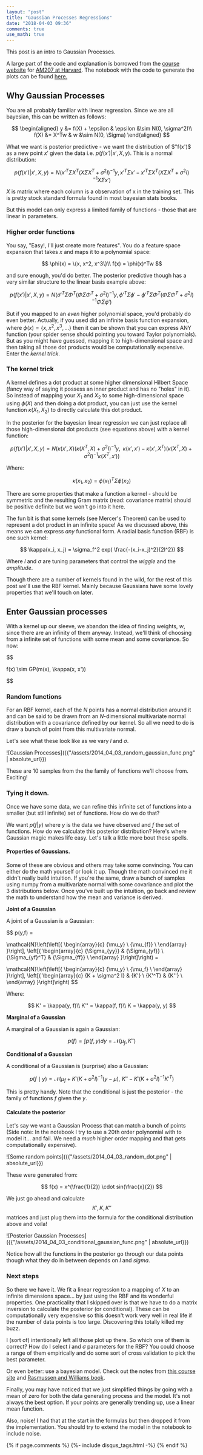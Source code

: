 ```yaml
---
layout: "post"
title: "Gaussian Processes Regressions"
date: "2018-04-03 09:36"
comments: true
use_math: true
---
```


This post is an intro to Gaussian Processes.

A large part of the code and explanation is borrowed from the [course](https://am207.github.io/2018spring/wiki/gp1.html) [website](https://am207.github.io/2018spring/wiki/gp2.html) for [AM207 at Harvard](https://am207.github.io/2018spring).
The notebook with the code to generate the plots can be found [here.](https://github.com/sidravi1/Blog/blob/master/nbs/Gaussian%20Processes.ipynb)

## Why Gaussian Processes ##
You are all probably familiar with linear regression. Since we are all bayesian, this can be written as follows:

$$
\begin{aligned}
y &= f(X) + \epsilon & \epsilon &\sim N(0, \sigma^2)\\
f(X) &= X^Tw & w &\sim N(0, \Sigma)
\end{aligned}
$$

What we want is posterior predictive - we want the distribution of $"f(x')$ as a new point $x'$ given the data i.e.
$p(f(x')|x', X, y)$. This is a normal distribution:

$$
p(f(x') | x' , X, y) = N(x'^T\Sigma X^T(X\Sigma X^T + \sigma^2 I)^{-1}y, x'^T\Sigma x' - x'^T\Sigma X^T(X\Sigma X^T + \sigma^2I)^{-1}X\Sigma x')
$$

$X$ is matrix where each column is a observation of x in the training set. This is pretty stock standard formula found in most bayesian stats books.

But this model can only express a limited family of functions - those that are linear in parameters.

### Higher order functions

You say, "Easy!, I'll just create more features". You do a feature space expansion that takes $x$ and maps it to a polynomial space:

$$
\phi(x) = \{x, x^2, x^3\}\\
f(x) = \phi(x)^Tw
$$

and sure enough, you'd do better. The posterior predictive though has a very similar structure to the linear basis example above:

$$
\begin{equation}
p(f(x') | x' , X, y) = N(\sigma'^T\Sigma \Phi^T(\Phi\Sigma \Phi^T + \sigma^2 I)^{-1}y, \phi'^T\Sigma \phi' - \phi'^T\Sigma \Phi^T(\Phi\Sigma \Phi^T + \sigma^2I)^{-1}\Phi\Sigma \phi')
\end{equation}
$$

But if you mapped to an *even* higher polynomial space, you'd probably do even better. Actually, if you used did an infinite basis function expansion, where $\phi(x) = \{x, x^2, x^3, ...\}$ then it can be shown that you can express ANY function (your spider sense should pointing you toward Taylor polynomials). But as you might have guessed, mapping it to high-dimensional space and then taking all those dot products would be computationally expensive. Enter the *kernel trick*.

### The kernel trick

A kernel defines a dot product at some higher dimensional Hilbert Space (fancy way of saying it possess an inner product and has no "holes" in it). So instead of mapping your $X_1$ and $X_2$ to some high-dimensional space using $\phi(X)$ and then doing a dot product, you can just use the kernel function $\kappa(X_1, X_2)$ to directly calculate this dot product.

In the posterior for the bayesian linear regression we can just replace all those high-dimensional dot products (see equations above) with a kernel function:

$$
\begin{equation}
p(f(x') | x' , X, y) = N\left(\kappa(x',X) \left(\kappa(X^T,X) + \sigma^2 I\right)^{-1}y,\,\,\, \kappa(x',x') - \kappa(x',X^T)\left(\kappa(X^T,X) + \sigma^2 I\right)^{-1} \kappa(X^T,x')\right)
\end{equation}
$$

Where:

$$
\kappa(x_1, x_2) = \phi(x_1)^T \Sigma \phi(x_2)
$$

There are some properties that make a function a kernel - should be symmetric and the resulting Gram matrix (read: covariance matrix) should be positive definite but we won't go into it here.

The fun bit is that some kernels (see Mercer's Theorem) can be used to represent a dot product in an infinite space! As we discussed above, this means we can express *any* functional form. A radial basis function (RBF) is one such kernel:

$$
\kappa(x_i, x_j) = \sigma_f^2 exp( \frac{-(x_i-x_j)^2}{2l^2})
$$

Where $l$ and $\sigma$ are tuning parameters that control the *wiggle* and the *amplitude*.

Though there are a number of kernels found in the wild, for the rest of this post we'll use the RBF kernel. Mainly because Gaussians have some lovely properties that we'll touch on later.


## Enter Gaussian processes

With a kernel up our sleeve, we abandon the idea of finding weights, $w$, since there are an infinity of them anyway. Instead, we'll think of choosing from a infinite set of functions with some mean and some covariance. So now:

$$

f(x) \sim GP(m(x), \kappa(x, x'))

$$

### Random functions

For an RBF kernel, each of the $N$ points has a normal distribution around it and can be said to be drawn from an $N$-dimensional multivariate normal distribution with a covariance defined by our kernel. So all we need to do is draw a bunch of point from this multivariate normal.

Let's see what these look like as we vary $l$ and $\sigma$.

![Gaussian Processes]({{"/assets/2014_04_03_random_gaussian_func.png" | absolute_url}})

These are 10 samples from the the family of functions we'll choose from. Exciting!

### Tying it down.

Once we have some data, we can refine this infinite set of functions into a smaller (but still infinite) set of functions. How do we do that?

We want
$p(f|y)$
where $y$ is the data we have observed and $f$ the set of functions. How do we calculate this posterior distribution? Here's where Gaussian magic makes life easy. Let's talk a little more bout these spells.

#### Properties of Gaussians.

Some of these are obvious and others may take some convincing. You can either do the math yourself or look it up. Though the math convinced me it didn't really build intuition. If you're the same, draw a bunch of samples using numpy from a multivariate normal with some covariance and plot the 3 distributions below. Once you've built up the intuition, go back and review the math to understand how the mean and variance is derived.

**Joint of a Gaussian**

A joint of a Gaussian is a Gaussian:

$$
p(y,f) =

\mathcal{N}\left(\left[{
\begin{array}{c}
  {\mu_y}  \\
  {\mu_{f}}  \\
\end{array}
}\right], \left[{
\begin{array}{c}
  {\Sigma_{yy}} & {\Sigma_{yf}}  \\
  {\Sigma_{yf}^T} & {\Sigma_{ff}}  \\
\end{array}
}\right]\right) =

\mathcal{N}\left(\left[{
\begin{array}{c}
  {\mu_y}  \\
  {\mu_f}  \\
\end{array}
}\right], \left[{
\begin{array}{c}
  {K + \sigma^2 I} & {K'}  \\
  {K'^T} & {K''}  \\
\end{array}
}\right]\right)
$$

Where:

$$
K' = \kappa(y, f)\\
K'' = \kappa(f, f)\\
K = \kappa(y, y)
$$

**Marginal of a Gaussian**

A marginal of a Gaussian is again a Gaussian:

$$
p(f) = \int p(f,y) dy = \mathcal{N}(\mu_f, K'')
$$

**Conditional of a Gaussian**

A conditional of a Gaussian is (surprise) also a Gaussian:

$$
p(f \mid y) = \mathcal{N}\left(\mu_f + K'(K + \sigma^2 I)^{-1}(y-\mu), \,\,
K''-K'(K + \sigma^2 I)^{-1}K'^T \right)
$$

This is pretty handy. Note that the conditional is just the posterior - the family of functions $f$ given the $y$.

#### Calculate the posterior

Let's say we want a Gaussian Process that can match a bunch of points (Side note: In the notebook I try to use a 20th order polynomial with to model it... and fail. We need a *much* higher order mapping and that gets computationally expensive).

![Some random points]({{"/assets/2014_04_03_random_dot.png" | absolute_url}})

These were generated from:

$$
f(x) = x^(\frac{1}{2}) \cdot sin(\frac{x}{2})
$$

We just go ahead and calculate $$K', K, K''$$ matrices and just plug them into the formula for the conditional distribution above and voila!

![Posterior Gaussian Processes]({{"/assets/2014_04_03_conditional_gaussian_func.png" | absolute_url}})

Notice how all the functions in the posterior go through our data points though what they do in between depends on $l$ and $sigma$.

### Next steps

So there we have it. We fit a linear regression to a mapping of $X$ to an infinite dimensions space... by just using the RBF and its wonderful properties. One practicality that I skipped over is that we have to do a matrix inversion to calculate the posterior (or conditional). These can be computationally very expensive so this doesn't work very well in real life if the number of data points is too large. Discovering this totally killed my buzz.

I (sort of) intentionally left all those plot up there. So which one of them is correct? How do I select $l$ and $\sigma$ parameters for the RBF? You could choose a range of them empirically and do some sort of cross validation to pick the best parameter.

Or even better: use a bayesian model. Check out the notes from [this course site](https://am207.github.io/2018spring/wiki/gp3.html) and [Rasmussen and Williams book](http://www.gaussianprocess.org/gpml/).

Finally, you may have noticed that we just simplified things by going with a mean of zero for both the data generating process and the model. It's not always the best option. If your points are generally trending up, use a linear mean function.

Also, noise! I had that at the start in the formulas but then dropped it from the implementation. You should try to extend the model in the notebook to include noise.



{% if page.comments %}
  {%- include disqus_tags.html -%}
{% endif %}
